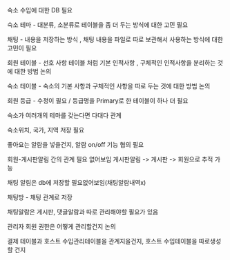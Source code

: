 숙소 수입에 대한 DB 필요

숙소 테마 - 대분류, 소분류로 테이블을 좀 더 두는 방식에 대한 고민 필요

채팅 - 내용을 저장하는 방식 , 채팅 내용을 파일로 따로 보관해서 사용하는 방식에 대한 고민이 필요

회원 테이블 - 선호 사항 테이블 처럼 기본 인적사항 , 구체적인 인적사항을 분리하는 것에 대한 방법 논의

숙소 테이블 - 숙소의 기본 사항과 구체적인 사항을 따로 두는 것에 대한 방법 논의

회원 등급 -  수정이 필요 / 등급명을 Primary로 한 테이블이 하나 더 필요

숙소가 여러개의 테마를 갖는다면 다대다 관계

숙소위치, 국가, 지역 저장 필요

좋아요는 알람을 넣을건지, 알람 on/off 기능 협의 필요

회원-게시판알림 간의 관계 필요 없어보임 게시판알림 -> 게시판 -> 회원으로 추적 가능

채팅 알림은 db에 저장할 필요없어보임(채팅알람내역x)

채팅방 - 채팅 관계로 저장

채팅알람은 게시판, 댓글알람과 따로 관리해야할 필요가 있음

관리자 회원 권한은 어떻게 관리할건지 논의

결제 테이블과 호스트 수입관리테이블을 관계지을건지, 호스트 수입테이블을 따로생성할 건지
